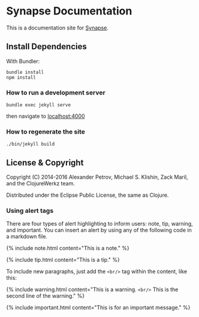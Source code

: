 # Synapse Documentation

This is a documentation site for [Synapse](https://www.synapse.org). 

## Install Dependencies

With Bundler:

    bundle install 
    npm install

### How to run a development server

    bundle exec jekyll serve

then navigate to [localhost:4000](http://localhost:4000)

### How to regenerate the site

    ./bin/jekyll build

## License & Copyright

Copyright (C) 2014-2016 Alexander Petrov, Michael S. Klishin, Zack Maril, and the ClojureWerkz team.

Distributed under the Eclipse Public License, the same as Clojure.

### Using alert tags

There are four types of alert highlighting to inform users: note, tip, warning, and important. You can insert an alert by using any of the following code in a markdown file. 

{% include note.html content="This is a note." %}

{% include tip.html content="This is a tip." %}

To include new paragraphs, just add the `<br/>` tag within the content, like this:

{% include warning.html content="This is a warning. `<br/>` This is the second line of the warning." %}

{% include important.html content="This is for an important message." %}


